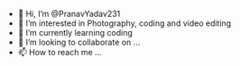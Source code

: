 - 👋 Hi, I’m @PranavYadav231
- 👀 I’m interested in Photography, coding and video editing
- 🌱 I’m currently learning coding
- 💞️ I’m looking to collaborate on ...
- 📫 How to reach me ...

<!---
PranavYadav231/PranavYadav231 is a ✨ special ✨ repository because its `README.md` (this file) appears on your GitHub profile.
You can click the Preview link to take a look at your changes.
--->
